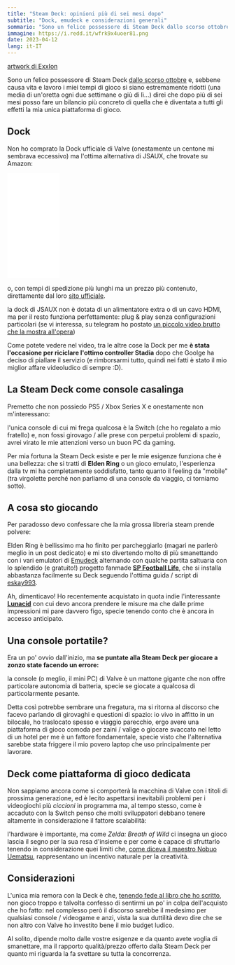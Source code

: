 ```yaml
---
title: "Steam Deck: opinioni più di sei mesi dopo"
subtitle: "Dock, emudeck e considerazioni generali"
sommario: "Sono un felice possessore di Steam Deck dallo scorso ottobre e, sebbene causa vita e lavoro i miei tempi di gioco si siano estremamente ridotti (una media di un'oretta ogni due settimane o giù di lì..."
immagine: https://i.redd.it/wfrk9x4uoer81.png
date: 2023-04-12
lang: it-IT
---
```


[artwork di ExxIon](https://www.reddit.com/r/Steam/comments/tvofg5/steam_deck_pixel_art_i_made_this_a_few_days_ago/)

Sono un felice possessore di Steam Deck [dallo scorso ottobre](/posts/ita/steam-deck) e, sebbene causa vita e lavoro i miei tempi di gioco si siano estremamente ridotti (una media di un'oretta ogni due settimane o giù di lì...) direi che dopo più di sei mesi posso fare un bilancio più concreto di quella che è diventata a tutti gli effetti la mia unica piattaforma di gioco.

## Dock 

Non ho comprato la Dock ufficiale di Valve (onestamente un centone mi sembrava eccessivo) ma l'ottima alternativa di JSAUX, che trovate su Amazon:

<iframe sandbox="allow-popups allow-scripts allow-modals allow-forms allow-same-origin" style="width:120px;height:240px;" marginwidth="0" marginheight="0" scrolling="no" frameborder="0" src="//rcm-eu.amazon-adsystem.com/e/cm?lt1=_blank&bc1=000000&IS2=1&bg1=FFFFFF&fc1=000000&lc1=0000FF&t=xabacadabra-21&language=it_IT&o=29&p=8&l=as4&m=amazon&f=ifr&ref=as_ss_li_til&asins=B0B8NFC7RF&linkId=3e94a5977ef058455d3f7a19256b6797"></iframe>

o, con tempi di spedizione più lunghi ma un prezzo più contenuto, direttamente dal loro [sito ufficiale](https://jsaux.com/).

la dock di JSAUX non è dotata di un alimentatore extra o di un cavo HDMI, ma per il resto funziona perfettamente: plug & play senza configurazioni particolari (se vi interessa, su telegram ho postato [un piccolo video brutto che la mostra all'opera](https://t.me/c/1541810563/684))

Come potete vedere nel video, tra le altre cose la Dock per me **è stata l'occasione per riciclare l'ottimo controller Stadia** dopo che Goolge ha deciso di piallare il servizio (e rimborsarmi tutto, quindi nei fatti è stato il mio miglior affare videoludico di sempre :D).

## La Steam Deck come console casalinga

Premetto che non possiedo PS5 / Xbox Series X e onestamente non m'interessano: 

l'unica console di cui mi frega qualcosa è la Switch (che ho regalato a mio fratello) e, non fossi girovago / alle prese con perpetui problemi di spazio, avrei virato le mie attenzioni verso un buon PC da gaming.

Per mia fortuna la Steam Deck esiste e per le mie esigenze funziona che è una bellezza: che si tratti di **Elden Ring** o un gioco emulato, l'esperienza dalla tv mi ha completamente soddisfatto, tanto quanto il feeling da "mobile" (tra virgolette perché non parliamo di una console da viaggio, ci torniamo sotto). 

## A cosa sto giocando 

Per paradosso devo confessare che la mia grossa libreria steam prende polvere: 

Elden Ring è bellissimo ma ho finito per parcheggiarlo (magari ne parlerò meglio in un post dedicato) e mi sto divertendo molto di più smanettando con i vari emulatori di [Emudeck](https://www.emudeck.com/) alternando con qualche partita saltuaria con lo splendido (e gratuito!) progetto fanmade [**SP Football Life**](https://www.pessmokepatch.com/2022/10/spfl23.html), che si installa abbastanza facilmente su Deck seguendo l'ottima guida / script di [eskay993](https://github.com/eskay993/gamefiles/tree/main/sp-football-life-2023).

Ah, dimenticavo! Ho recentemente acquistato in quota indie l'interessante [**Lunacid**](https://store.steampowered.com/app/1745510/Lunacid/) con cui devo ancora prendere le misure ma che dalle prime impressioni mi pare davvero figo, specie tenendo conto che è ancora in accesso anticipato.

## Una console portatile? 

Era un po' ovvio dall'inizio, ma **se puntate alla Steam Deck per giocare a zonzo state facendo un errore:** 

la console (o meglio, il mini PC) di Valve è un mattone gigante che non offre particolare autonomia di batteria, specie se giocate a qualcosa di particolarmente pesante.

Detta così potrebbe sembrare una fregatura, ma si ritorna al discorso che facevo parlando di girovaghi e questioni di spazio: io vivo in affitto in un bilocale, ho traslocato spesso e viaggio parecchio, ergo avere una piattaforma di gioco comoda per zaini / valige o giocare svaccato nel letto di un hotel per me è un fattore fondamentale, specie visto che l'alternativa sarebbe stata friggere il mio povero laptop che uso principalmente per lavorare.

## Deck come piattaforma di gioco dedicata

Non sappiamo ancora come si comporterà la macchina di Valve con i titoli di prossima generazione, ed è lecito aspettarsi inevitabili problemi per i videogiochi più _ciccioni_ in programma ma, al tempo stesso, come è accaduto con la Switch penso che molti sviluppatori debbano tenere altamente in considerazione il fattore scalabilità:

l'hardware è importante, ma come _Zelda: Breath of Wild_ ci insegna un gioco lascia il segno per la sua resa d'insieme e per come è capace di sfruttarlo tenendo in considerazione quei limiti che, [come diceva il maestro Nobuo Uematsu](/posts/ita/nobuo-uematsu-e-la-bellezza-dei-limiti/), rappresentano un incentivo naturale per la creatività.

## Considerazioni

L'unica mia remora con la Deck è che, [tenendo fede al libro che ho scritto](https://www.amazon.it/gp/product/B0B9LNVLCH/ref=ppx_yo_dt_b_asin_title_o00_s00?ie=UTF8&psc=1), non gioco troppo e talvolta confesso di sentirmi un po' in colpa dell'acquisto che ho fatto: nel complesso però il discorso sarebbe il medesimo per qualsiasi console / videogame e anzi, vista la sua duttilità devo dire che se non altro con Valve ho investito bene il mio budget ludico.

Al solito, dipende molto dalle vostre esigenze e da quanto avete voglia di smanettare, ma il rapporto qualità/prezzo offerto dalla Steam Deck per quanto mi riguarda la fa svettare su tutta la concorrenza.